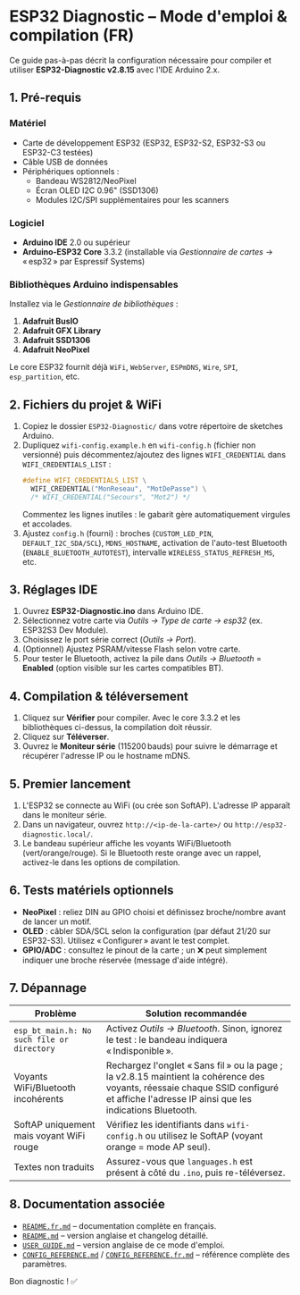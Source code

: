 # ESP32 Diagnostic – Mode d'emploi & compilation (FR)

Ce guide pas-à-pas décrit la configuration nécessaire pour compiler et utiliser **ESP32-Diagnostic v2.8.15** avec l'IDE Arduino 2.x.

## 1. Pré-requis

### Matériel
- Carte de développement ESP32 (ESP32, ESP32-S2, ESP32-S3 ou ESP32-C3 testées)
- Câble USB de données
- Périphériques optionnels :
  - Bandeau WS2812/NeoPixel
  - Écran OLED I2C 0.96" (SSD1306)
  - Modules I2C/SPI supplémentaires pour les scanners

### Logiciel
- **Arduino IDE** 2.0 ou supérieur
- **Arduino-ESP32 Core** 3.3.2 (installable via *Gestionnaire de cartes* → « esp32 » par Espressif Systems)

### Bibliothèques Arduino indispensables
Installez via le *Gestionnaire de bibliothèques* :
1. **Adafruit BusIO**
2. **Adafruit GFX Library**
3. **Adafruit SSD1306**
4. **Adafruit NeoPixel**

Le core ESP32 fournit déjà `WiFi`, `WebServer`, `ESPmDNS`, `Wire`, `SPI`, `esp_partition`, etc.

## 2. Fichiers du projet & WiFi
1. Copiez le dossier `ESP32-Diagnostic/` dans votre répertoire de sketches Arduino.
2. Dupliquez `wifi-config.example.h` en `wifi-config.h` (fichier non versionné) puis décommentez/ajoutez des lignes `WIFI_CREDENTIAL` dans `WIFI_CREDENTIALS_LIST` :
   ```cpp
   #define WIFI_CREDENTIALS_LIST \
     WIFI_CREDENTIAL("MonReseau", "MotDePasse") \
     /* WIFI_CREDENTIAL("Secours", "Mot2") */
   ```
   Commentez les lignes inutiles : le gabarit gère automatiquement virgules et accolades.
3. Ajustez `config.h` (fourni) : broches (`CUSTOM_LED_PIN`, `DEFAULT_I2C_SDA/SCL`), `MDNS_HOSTNAME`, activation de l'auto-test Bluetooth (`ENABLE_BLUETOOTH_AUTOTEST`), intervalle `WIRELESS_STATUS_REFRESH_MS`, etc.

## 3. Réglages IDE
1. Ouvrez **ESP32-Diagnostic.ino** dans Arduino IDE.
2. Sélectionnez votre carte via *Outils → Type de carte → esp32* (ex. ESP32S3 Dev Module).
3. Choisissez le port série correct (*Outils → Port*).
4. (Optionnel) Ajustez PSRAM/vitesse Flash selon votre carte.
5. Pour tester le Bluetooth, activez la pile dans *Outils → Bluetooth* = **Enabled** (option visible sur les cartes compatibles BT).

## 4. Compilation & téléversement
1. Cliquez sur **Vérifier** pour compiler. Avec le core 3.3.2 et les bibliothèques ci-dessus, la compilation doit réussir.
2. Cliquez sur **Téléverser**.
3. Ouvrez le **Moniteur série** (115200 bauds) pour suivre le démarrage et récupérer l'adresse IP ou le hostname mDNS.

## 5. Premier lancement
1. L'ESP32 se connecte au WiFi (ou crée son SoftAP). L'adresse IP apparaît dans le moniteur série.
2. Dans un navigateur, ouvrez `http://<ip-de-la-carte>/` ou `http://esp32-diagnostic.local/`.
3. Le bandeau supérieur affiche les voyants WiFi/Bluetooth (vert/orange/rouge). Si le Bluetooth reste orange avec un rappel, activez-le dans les options de compilation.

## 6. Tests matériels optionnels
- **NeoPixel** : reliez DIN au GPIO choisi et définissez broche/nombre avant de lancer un motif.
- **OLED** : câbler SDA/SCL selon la configuration (par défaut 21/20 sur ESP32-S3). Utilisez « Configurer » avant le test complet.
- **GPIO/ADC** : consultez le pinout de la carte ; un ❌ peut simplement indiquer une broche réservée (message d'aide intégré).

## 7. Dépannage
| Problème | Solution recommandée |
| --- | --- |
| `esp_bt_main.h: No such file or directory` | Activez *Outils → Bluetooth*. Sinon, ignorez le test : le bandeau indiquera « Indisponible ». |
| Voyants WiFi/Bluetooth incohérents | Rechargez l'onglet « Sans fil » ou la page ; la v2.8.15 maintient la cohérence des voyants, réessaie chaque SSID configuré et affiche l'adresse IP ainsi que les indications Bluetooth. |
| SoftAP uniquement mais voyant WiFi rouge | Vérifiez les identifiants dans `wifi-config.h` ou utilisez le SoftAP (voyant orange = mode AP seul). |
| Textes non traduits | Assurez-vous que `languages.h` est présent à côté du `.ino`, puis re-téléversez. |

## 8. Documentation associée
- [`README.fr.md`](README.fr.md) – documentation complète en français.
- [`README.md`](README.md) – version anglaise et changelog détaillé.
- [`USER_GUIDE.md`](USER_GUIDE.md) – version anglaise de ce mode d'emploi.
- [`CONFIG_REFERENCE.md`](CONFIG_REFERENCE.md) / [`CONFIG_REFERENCE.fr.md`](CONFIG_REFERENCE.fr.md) – référence complète des paramètres.

Bon diagnostic ! ✅
